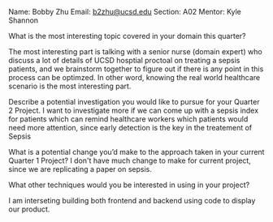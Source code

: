Name: Bobby Zhu
Email: b2zhu@ucsd.edu
Section: A02
Mentor: Kyle Shannon

What is the most interesting topic covered in your domain this quarter?

The most interesting part is talking with a senior nurse (domain expert) who discuss a lot of details of UCSD hosptial proctoal on treating a sepsis patients, and we brainstorm together to figure out if there is any point in this process can be optimzed. In other word, knowing the real world healthcare scenario is the most interesting part. 

Describe a potential investigation you would like to pursue for your Quarter 2 Project.
I want to investigate more if we can come up with a sepsis index for patients which can remind healthcare workers which patients would need more attention, since early detection is the key in the treatement of Sepsis

What is a potential change you’d make to the approach taken in your current Quarter 1 Project?
I don't have much change to make for current project, since we are replicating a paper on sepsis. 

What other techniques would you be interested in using in your project?

I am interseting building both frontend and backend using code to display our product. 